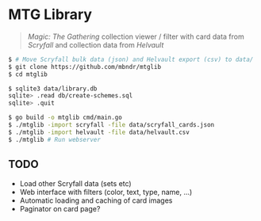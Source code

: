 # MTG Library
> _Magic: The Gathering_ collection viewer / filter with card data from _Scryfall_ and collection data from _Helvault_

```bash
$ # Move Scryfall bulk data (json) and Helvault export (csv) to data/
$ git clone https://github.com/mbndr/mtglib
$ cd mtglib

$ sqlite3 data/library.db
sqlite> .read db/create-schemes.sql
sqlite> .quit

$ go build -o mtglib cmd/main.go
$ ./mtglib -import scryfall -file data/scryfall_cards.json
$ ./mtglib -import helvault -file data/helvault.csv
$ ./mtglib # Run webserver
```

## TODO
- Load other Scryfall data (sets etc)
- Web interface with filters (color, text, type, name, ...)
- Automatic loading and caching of card images
- Paginator on card page?